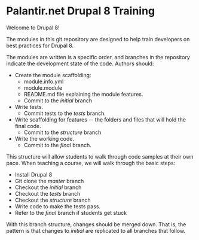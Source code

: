 # Palantir.net Drupal 8 Training

Welcome to Drupal 8!

The modules in this git repository are designed to help train developers on best practices for Drupal 8.

The modules are written is a specific order, and branches in the repository indicate the development state of the code. Authors should:

* Create the module scaffolding:
  * module.info.yml
  * module.module
  * README.md file explaining the module features.
  * Commit to the _initial_ branch
* Write tests.
  * Commit tests to the _tests_ branch.
* Write scaffolding for features -- the folders and files that will hold the final code.
  * Commit to the _structure_ branch
* Write the working code.
  * Commit to the _final_ branch.

This structure will allow students to walk through code samples at their own pace. When teaching a course, we will walk through the basic steps:

* Install Drupal 8
* Git clone the _master_ branch
* Checkout the _initial_ branch
* Checkout the _tests_ branch
* Checkout the _structure_ branch
* Write code to make the tests pass.
* Refer to the _final_ branch if students get stuck

With this branch structure, changes should be merged down. That is, the pattern is that changes to _initial_ are replicated to all branches that follow.

